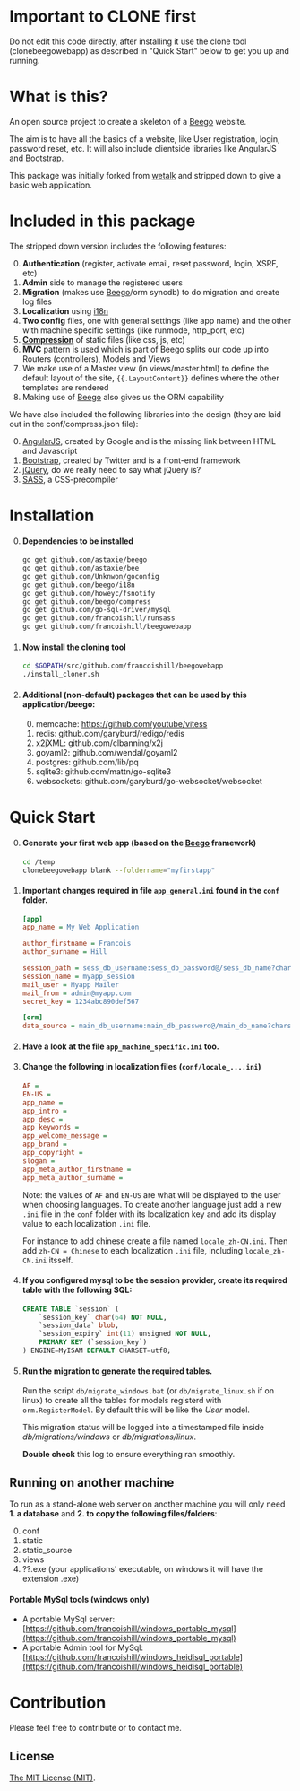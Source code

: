 Important to CLONE first
========================
Do not edit this code directly, after installing it use the clone tool (clonebeegowebapp) as described in "Quick Start" below to get you up and running.


# What is this?

An open source project to create a skeleton of a [Beego](https://github.com/astaxie/beego) website.

The aim is to have all the basics of a website, like User registration, login, password reset, etc. It will also include clientside libraries like AngularJS and Bootstrap.


This package was initially forked from [wetalk](https://github.com/beego/wetalk) and stripped down to give a basic web application.


# Included in this package

The stripped down version includes the following features:

0. **Authentication** (register, activate email, reset password, login, XSRF, etc)
0. **Admin** side to manage the registered users
0. **Migration** (makes use [Beego](https://github.com/astaxie/beego)/orm syncdb) to do migration and create log files
0. **Localization** using [i18n](https://github.com/beego/i18n)
0. **Two config** files, one with general settings (like app name) and the other with machine specific settings (like runmode, http_port, etc)
0. **[Compression](https://github.com/beego/compress)** of static files (like css, js, etc)
0. **MVC** pattern is used which is part of Beego splits our code up into Routers (controllers), Models and Views
0. We make use of a Master view (in views/master.html) to define the default layout of the site, ``{{.LayoutContent}}`` defines where the other templates are rendered
0. Making use of [Beego](https://github.com/astaxie/beego) also gives us the ORM capability


We have also included the following libraries into the design (they are laid out in the conf/compress.json file):

0. [AngularJS](http://angularjs.org/), created by Google and is the missing link between HTML and Javascript
0. [Bootstrap](http://getbootstrap.com/2.3.2/), created by Twitter and is a front-end framework
0. [jQuery](http://jquery.com/), do we really need to say what jQuery is?
0. [SASS](http://sass-lang.com/), a CSS-precompiler


# Installation

0. #### Dependencies to be installed

    ```bash
    go get github.com/astaxie/beego
    go get github.com/astaxie/bee
    go get github.com/Unknwon/goconfig
    go get github.com/beego/i18n
    go get github.com/howeyc/fsnotify
    go get github.com/beego/compress
    go get github.com/go-sql-driver/mysql
    go get github.com/francoishill/runsass
    go get github.com/francoishill/beegowebapp
    ```

0. #### Now install the cloning tool

    ```bash
    cd $GOPATH/src/github.com/francoishill/beegowebapp
    ./install_cloner.sh
    ```

0. #### Additional (non-default) packages that can be used by this application/beego:

    0. memcache: https://github.com/youtube/vitess
    0. redis: github.com/garyburd/redigo/redis
    0. x2jXML: github.com/clbanning/x2j
    0. goyaml2: github.com/wendal/goyaml2
    0. postgres: github.com/lib/pq
    0. sqlite3: github.com/mattn/go-sqlite3
    0. websockets: github.com/garyburd/go-websocket/websocket


# Quick Start

0. #### Generate your first web app (based on the [Beego](https://github.com/astaxie/beego) framework)

    ```bash
    cd /temp
    clonebeegowebapp blank --foldername="myfirstapp"
    ```
    
0. #### Important changes required in file `app_general.ini` found in the `conf` folder.

    ```ini
    [app]
    app_name = My Web Application
    
    author_firstname = Francois
    author_surname = Hill

    session_path = sess_db_username:sess_db_password@/sess_db_name?charset=utf8
    session_name = myapp_session
    mail_user = Myapp Mailer
    mail_from = admin@myapp.com
    secret_key = 1234abc890def567
    
    [orm]
    data_source = main_db_username:main_db_password@/main_db_name?charset=utf8
    ```
    
0. #### Have a look at the file `app_machine_specific.ini` too.


0. #### Change the following in localization files (`conf/locale_....ini`)

    ```ini
    AF =
    EN-US =
    app_name =
    app_intro =
    app_desc =
    app_keywords =
    app_welcome_message =
    app_brand =
    app_copyright =
    slogan =
    app_meta_author_firstname =
    app_meta_author_surname =
    ```
    
    Note: the values of `AF` and `EN-US` are what will be displayed to the user when choosing languages. To create another language just add a new `.ini` file in the `conf` folder with its localization key and add its display value to each localization `.ini` file.
    
    For instance to add chinese create a file named `locale_zh-CN.ini`. Then add `zh-CN = Chinese` to each localization `.ini` file, including `locale_zh-CN.ini` itsself.
    
    
0. #### If you configured mysql to be the session provider, create its required table with the following SQL:

    ```sql
    CREATE TABLE `session` (
        `session_key` char(64) NOT NULL,
        `session_data` blob,
        `session_expiry` int(11) unsigned NOT NULL,
        PRIMARY KEY (`session_key`)
    ) ENGINE=MyISAM DEFAULT CHARSET=utf8;
    ```
    
0. #### Run the migration to generate the required tables.

    Run the script `db/migrate_windows.bat` (or `db/migrate_linux.sh` if on linux) to create all the tables for models registerd with `orm.RegisterModel`. By default this will be like the *User* model.
    
    This migration status will be logged into a timestamped file inside *db/migrations/windows* or *db/migrations/linux*.
    
    **Double check** this log to ensure everything ran smoothly.
    
    
## Running on another machine

To run as a stand-alone web server on another machine you will only need **1. a database** and **2. to copy the following files/folders**:

0. conf
0. static
0. static_source
0. views
0. ??.exe (your applications' executable, on windows it will have the extension .exe)


#### Portable MySql tools (windows only)

- A portable MySql server: [https://github.com/francoishill/windows_portable_mysql](https://github.com/francoishill/windows_portable_mysql)
- A portable Admin tool for MySql: [https://github.com/francoishill/windows_heidisql_portable](https://github.com/francoishill/windows_heidisql_portable)




# Contribution

Please feel free to contribute or to contact me.

## License

[The MIT License (MIT)](http://opensource.org/licenses/MIT).

